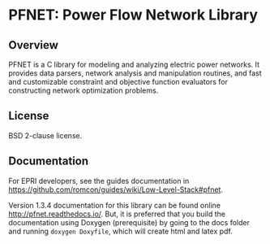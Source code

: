 # PFNET: Power Flow Network Library

## Overview

PFNET is a C library for modeling and analyzing electric power networks. It provides data parsers, network analysis and manipulation routines, and fast and customizable constraint and objective function evaluators for constructing network optimization problems.

## License

BSD 2-clause license.

## Documentation

For EPRI developers, see the guides documentation in <https://github.com/romcon/guides/wiki/Low-Level-Stack#pfnet>.

Version 1.3.4 documentation for this library can be found online <http://pfnet.readthedocs.io/>.
But, it is preferred that you build the documentation using Doxygen (prerequisite) by going to the docs folder and running `doxygen Doxyfile`, which will create html and latex pdf.
